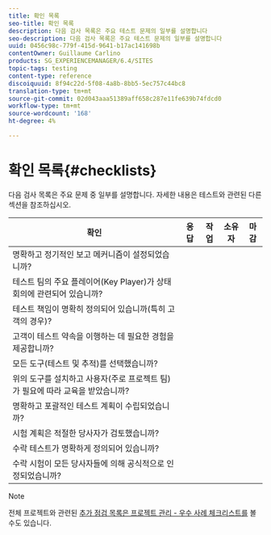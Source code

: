 ```yaml
---
title: 확인 목록
seo-title: 확인 목록
description: 다음 검사 목록은 주요 테스트 문제의 일부를 설명합니다
seo-description: 다음 검사 목록은 주요 테스트 문제의 일부를 설명합니다
uuid: 0456c98c-779f-415d-9641-b17ac141698b
contentOwner: Guillaume Carlino
products: SG_EXPERIENCEMANAGER/6.4/SITES
topic-tags: testing
content-type: reference
discoiquuid: 8f94c22d-5f08-4a8b-8bb5-5ec757c44bc8
translation-type: tm+mt
source-git-commit: 02d043aaa51389aff658c287e11fe639b74fdcd0
workflow-type: tm+mt
source-wordcount: '168'
ht-degree: 4%

---
```



# 확인 목록{#checklists}

다음 검사 목록은 주요 문제 중 일부를 설명합니다. 자세한 내용은 테스트와 관련된 다른 섹션을 참조하십시오.

| 확인 | 응답 | 작업 | 소유자 | 마감 |
|---|---|---|---|---|
| 명확하고 정기적인 보고 메커니즘이 설정되었습니까? |  |  |  |  |
| 테스트 팀의 주요 플레이어(Key Player)가 상태 회의에 관련되어 있습니까? |  |  |  |  |
| 테스트 책임이 명확히 정의되어 있습니까(특히 고객의 경우)? |  |  |  |  |
| 고객이 테스트 약속을 이행하는 데 필요한 경험을 제공합니까? |  |  |  |  |
| 모든 도구(테스트 및 추적)를 선택했습니까? |  |  |  |  |
| 위의 도구를 설치하고 사용자(주로 프로젝트 팀)가 필요에 따라 교육을 받았습니까? |  |  |  |  |
| 명확하고 포괄적인 테스트 계획이 수립되었습니까? |  |  |  |  |
| 시험 계획은 적절한 당사자가 검토했습니까? |  |  |  |  |
| 수락 테스트가 명확하게 정의되어 있습니까? |  |  |  |  |
| 수락 시험이 모든 당사자들에 의해 공식적으로 인정되었습니까? |  |  |  |  |

>[!NOTE]
>
>전체 프로젝트와 관련된 [추가 점검 목록은 프로젝트 관리 - 우수 사례 체크리스트를](/help/managing/best-practices.md) 볼 수도 있습니다.

